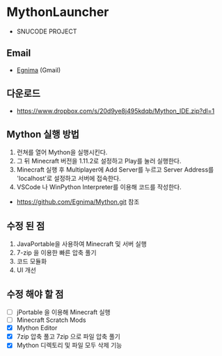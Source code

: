 # MythonLauncher
* SNUCODE PROJECT

## Email
* [Egnima](chooheonoh@gmail.com) (Gmail) 

## 다운로드
* https://www.dropbox.com/s/20d9ye8j495kdqb/Mython_IDE.zip?dl=1

## Mython 실행 방법
1. 런쳐를 열어 Mython을 실행시킨다.  
2. 그 뒤 Minecraft 버전을 1.11.2로 설정하고 Play를 눌러 실행한다.
3. Minecraft 실행 후 Multiplayer에 Add Server를 누르고 Server Address를 'localhost'로 설정하고 서버에 접속한다.  
4. VSCode 나 WinPython Interpreter를 이용해 코드를 작성한다.  
* https://github.com/Egnima/Mython.git 참조

## 수정 된 점
1. JavaPortable을 사용하여 Minecraft 및 서버 실행
2. 7-zip 을 이용한 빠른 압축 풀기
3. 코드 모듈화
4. UI 개선

## 수정 해야 할 점
- [ ] jPortable 을 이용해 Minecraft 실행
- [ ] Minecraft Scratch Mods
- [x] Mython Editor
- [x] 7zip 압축 풀고 7zip 으로 파일 압축 풀기
- [x] Mython 디렉토리 및 파일 모두 삭제 기능